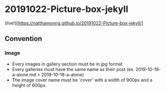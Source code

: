 # 20191022-Picture-box-jekyll

(live!)[https://natthamonng.github.io/20191022-Picture-box-jekyll/]

## Convention

### Image
- Every images in gallery section must be in jpg format.
- Every galleries must have the same name as their post (ex. 2019-10-18-a-alone.md > 2019-10-18-a-alone) 
- The image cover name must be 'cover' with a width of 900px and a height of 600px.
